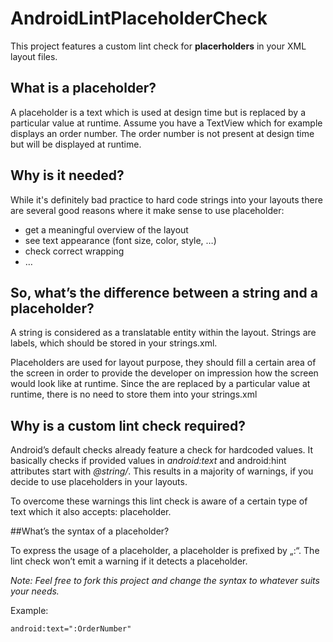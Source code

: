 # AndroidLintPlaceholderCheck

This project features a custom lint check for **placerholders** in your XML layout files.

## What is a placeholder?

A placeholder is a text which is used at design time but is replaced by a particular value at runtime. Assume you have a TextView which for example displays an order number. The order number is not present at design time but will be displayed at runtime.

## Why is it needed?

While it's definitely bad practice to hard code strings into your layouts there are several good reasons where it make sense to use placeholder:

* get a meaningful overview of the layout
* see text appearance (font size, color, style, …)
* check correct wrapping
* …

## So, what’s the difference between a string and a placeholder?

A string is considered as a translatable entity within the layout. Strings are labels, which should be stored in your strings.xml.

Placeholders are used for layout purpose, they should fill a certain area of the screen in order to provide the developer on impression how the screen would look like at runtime. Since the are replaced by a particular value at runtime, there is no need to store them into your strings.xml

## Why is a custom lint check required?

Android’s default checks already feature a check for hardcoded values. It basically checks if provided values in *android:text* and android:hint attributes start with *@string/*. This results in a majority of warnings, if you decide to use placeholders in your layouts.

To overcome these warnings this lint check is aware of a certain type of text which it also accepts: placeholder.

##What’s the syntax of a placeholder?

To express the usage of a placeholder, a placeholder is prefixed by „:“. The lint check won’t emit a warning if it detects a placeholder.

*Note: Feel free to fork this project and change the syntax to whatever suits your needs.*

Example:
```xml
android:text=":OrderNumber"
```



